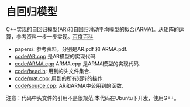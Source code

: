 # 自回归模型
C++实现的自回归模型(AR)和自回归滑动平均模型的拟合(ARMA)。从矩阵的运算，参考资料一步一步实现。[百度百科](https://baike.baidu.com/item/%E8%87%AA%E5%9B%9E%E5%BD%92%E6%A8%A1%E5%9E%8B/1037587?fr=aladdin   
)   

+ papers/: 参考资料，分别是AR.pdf 和 ARMA.pdf. 
+ [code/AR.cpp](./code/AR.cpp) 是AR模型的实现代码.
+ [code/ARMA.cpp](./code/ARMA.cpp) ARMA.cpp 是ARMA模型的实现代码.
+ [code/head.h](./code/head.h): 用到的头文件集合.
+ [code/mat.cpp](./code/mat.cpp): 用到的所有矩阵的操作.
+ [code/source.cpp](./code/source.cpp): AR和ARMA中公用到的函数.


注意：代码中头文件的引用不是很规范;本代码在Ubuntu下开发，使用G++。

